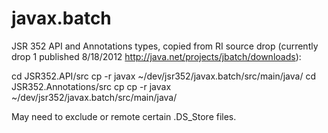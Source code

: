 javax.batch
===========

JSR 352 API and Annotations types, copied from RI source drop
(currently drop 1 published 8/18/2012 http://java.net/projects/jbatch/downloads):

cd JSR352.API/src
cp -r javax ~/dev/jsr352/javax.batch/src/main/java/
cd JSR352.Annotations/src
cp cp -r javax ~/dev/jsr352/javax.batch/src/main/java/

May need to exclude or remote certain .DS_Store files.
